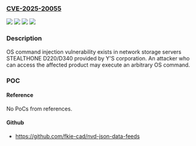 ### [CVE-2025-20055](https://cve.mitre.org/cgi-bin/cvename.cgi?name=CVE-2025-20055)
![](https://img.shields.io/static/v1?label=Product&message=STEALTHONE%20D220&color=blue)
![](https://img.shields.io/static/v1?label=Product&message=STEALTHONE%20D340&color=blue)
![](https://img.shields.io/static/v1?label=Version&message=%3D%20firmware%20v6.03.02%20and%20earlier%20&color=brighgreen)
![](https://img.shields.io/static/v1?label=Vulnerability&message=Improper%20neutralization%20of%20special%20elements%20used%20in%20an%20OS%20command%20('OS%20Command%20Injection')&color=brighgreen)

### Description

OS command injection vulnerability exists in network storage servers STEALTHONE D220/D340 provided by Y'S corporation. An attacker who can access the affected product may execute an arbitrary OS command.

### POC

#### Reference
No PoCs from references.

#### Github
- https://github.com/fkie-cad/nvd-json-data-feeds

